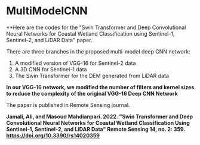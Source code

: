 # MultiModelCNN

**Here are the codes for the "Swin Transformer and Deep Convolutional Neural Networks for Coastal Wetland Classification using Sentinel-1, Sentinel-2, and LiDAR Data" paper.


There are three branches in the proposed multi-model deep CNN network:
1. A modified version of VGG-16 for Sentinel-2 data
2. A 3D CNN for Sentinel-1 data
3. The Swin Transformer for the DEM generated from LiDAR data


**In our VGG-16 network, we modified the number of filters and kernel sizes to reduce the complexity of the original VGG-16 Deep CNN Network**


The paper is published in Remote Sensing journal.

**Jamali, Ali, and Masoud Mahdianpari. 2022. "Swin Transformer and Deep Convolutional Neural Networks for Coastal Wetland Classification Using Sentinel-1, Sentinel-2, and LiDAR Data" Remote Sensing 14, no. 2: 359. https://doi.org/10.3390/rs14020359**
 

